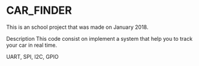 # CAR_FINDER

This is an school project that was made on January 2018.

Description
This code consist on implement a system that help you to track your car in real time.

UART, SPI, I2C, GPIO
